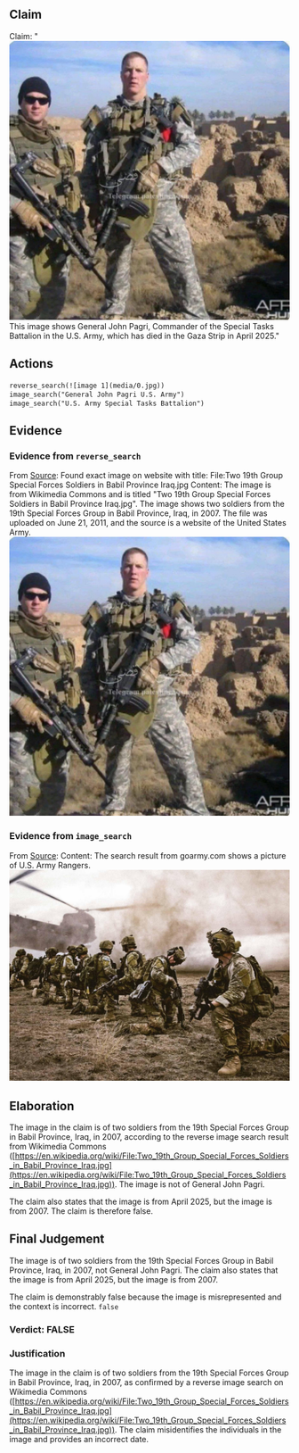 ## Claim
Claim: "![image 1](media/0.jpg) This image shows General John Pagri, Commander of the Special Tasks Battalion in the U.S. Army, which has died in the Gaza Strip in April 2025."

## Actions
```
reverse_search(![image 1](media/0.jpg))
image_search("General John Pagri U.S. Army")
image_search("U.S. Army Special Tasks Battalion")
```

## Evidence
### Evidence from `reverse_search`
From [Source](https://en.wikipedia.org/wiki/File:Two_19th_Group_Special_Forces_Soldiers_in_Babil_Province_Iraq.jpg): Found exact image on website with title: File:Two 19th Group Special Forces Soldiers in Babil Province Iraq.jpg
Content: The image is from Wikimedia Commons and is titled "Two 19th Group Special Forces Soldiers in Babil Province Iraq.jpg". The image shows two soldiers from the 19th Special Forces Group in Babil Province, Iraq, in 2007. The file was uploaded on June 21, 2011, and the source is a website of the United States Army. ![image 1](media/0.jpg)


### Evidence from `image_search`
From [Source](https://www.goarmy.com/careers-and-jobs/specialty-careers/special-ops/army-rangers): 
Content: The search result from goarmy.com shows a picture of U.S. Army Rangers. ![image 7434](media/2025-08-29_21-52-1756504341-020747.jpg)


## Elaboration
The image in the claim is of two soldiers from the 19th Special Forces Group in Babil Province, Iraq, in 2007, according to the reverse image search result from Wikimedia Commons ([https://en.wikipedia.org/wiki/File:Two_19th_Group_Special_Forces_Soldiers_in_Babil_Province_Iraq.jpg](https://en.wikipedia.org/wiki/File:Two_19th_Group_Special_Forces_Soldiers_in_Babil_Province_Iraq.jpg)). The image is not of General John Pagri.

The claim also states that the image is from April 2025, but the image is from 2007. The claim is therefore false.


## Final Judgement
The image is of two soldiers from the 19th Special Forces Group in Babil Province, Iraq, in 2007, not General John Pagri. The claim also states that the image is from April 2025, but the image is from 2007.

The claim is demonstrably false because the image is misrepresented and the context is incorrect. `false`

### Verdict: FALSE

### Justification
The image in the claim is of two soldiers from the 19th Special Forces Group in Babil Province, Iraq, in 2007, as confirmed by a reverse image search on Wikimedia Commons ([https://en.wikipedia.org/wiki/File:Two_19th_Group_Special_Forces_Soldiers_in_Babil_Province_Iraq.jpg](https://en.wikipedia.org/wiki/File:Two_19th_Group_Special_Forces_Soldiers_in_Babil_Province_Iraq.jpg)). The claim misidentifies the individuals in the image and provides an incorrect date.
